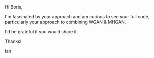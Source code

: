 Hi Boris,

I'm fascinated by your approach and am curious to see your full code, particularly your approach to combining WGAN & MHGAN. 

I'd be grateful if you would share it.

Thanks!

Ian
